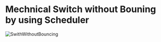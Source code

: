 # Mechnical Switch without Bouning by using Scheduler

![SwithWithoutBouncing](https://github.com/anaskhamees/Stm32F401CC_Drivers/assets/52020047/b3f045f9-02d4-4134-9354-e793d4fe887d)
